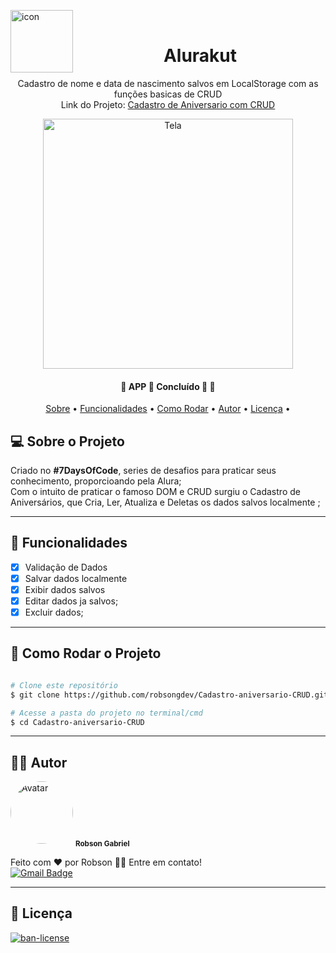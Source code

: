 <img alt="icon" title="#icon" src="https://i.imgur.com/O14s0Df.png" width="100px" align = "left"> <br>
<h1 align="center"> Alurakut </h1>

<p align="center">Cadastro de nome e data de nascimento salvos em LocalStorage com as funções basicas de CRUD
  <br/>
  Link do Projeto: <a href="https://robsongdev.github.io/Cadastro-aniversario-CRUD/" >Cadastro de Aniversario com CRUD</a>
</p>


<p align="center">
  <img alt="Tela" title="#Tela" src="https://i.imgur.com/45EsPI0.png" width="400px">
</p>


<h4 align="center"> 
	🚧  APP 📱 Concluído 🚀 🚧
</h4>

<p align="center">
  <a href="#-sobre-o-projeto">Sobre</a> •
  <a href="#-funcionalidades">Funcionalidades</a> •
  <a href="#-como-rodar-o-projeto">Como Rodar</a> •
  <a href="#-autor">Autor</a> •
  <a href="#-licença">Licença</a> •
  
</p>


## 💻 Sobre o Projeto

  Criado no **#7DaysOfCode**, series de desafios para praticar seus conhecimento, proporcioando pela Alura;<br/>
  Com o intuito de praticar o famoso DOM e CRUD surgiu o Cadastro de Aniversários, que Cria, Ler, Atualiza e Deletas os dados salvos localmente ;<br/>
  
---


## 📝 Funcionalidades

- [x] Validação de Dados
- [x] Salvar dados localmente
- [x] Exibir dados salvos
- [x] Editar dados ja salvos;
- [x] Excluir dados;
---

## 🎲 Como Rodar o Projeto


```bash

# Clone este repositório
$ git clone https://github.com/robsongdev/Cadastro-aniversario-CRUD.git

# Acesse a pasta do projeto no terminal/cmd
$ cd Cadastro-aniversario-CRUD

```
---

## 👨‍💻 Autor

<img style = "border-radius: 50%;" src = "https://avatars.githubusercontent.com/u/61766294?s=460&u=63adaa91f7c8f4a54950026f5a69a44f35e97030&v=4" width = "100px;" alt = "Avatar" />
<sub> <b> Robson Gabriel</b> </sub>

Feito com ❤️ por Robson 👋🏽 Entre em contato!<br>
[![Gmail Badge](https://img.shields.io/badge/-robsong369@gmail.com-c14438?style=flat-square&logo=Gmail&logoColor=white&link=mailto:robsong369@gmail.com)](mailto:robsong369@gmail.com)


---
## 📝 Licença

<a href="./LICENSE">
  <img alt="ban-license" src="https://img.shields.io/apm/l/pack">
</a>
